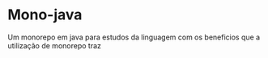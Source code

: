 # Mono-java
 Um monorepo em java para estudos da linguagem com os beneficios que a utilização de monorepo traz
